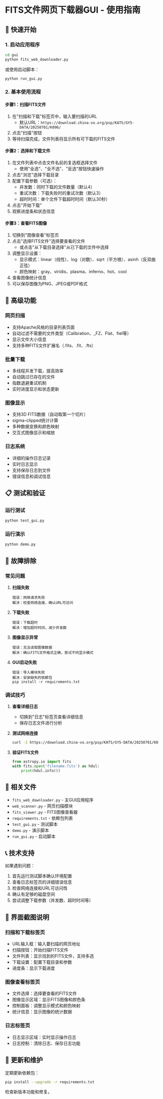 # FITS文件网页下载器GUI - 使用指南

## 🎯 快速开始

### 1. 启动应用程序
```bash
cd gui
python fits_web_downloader.py
```

或使用启动脚本：
```bash
python run_gui.py
```

### 2. 基本使用流程

#### 步骤1：扫描FITS文件
1. 在"扫描和下载"标签页中，输入要扫描的URL
   - 默认URL：`https://download.china-vo.org/psp/KATS/GY5-DATA/20250701/K096/`
2. 点击"扫描"按钮
3. 等待扫描完成，文件列表将显示所有可下载的FITS文件

#### 步骤2：选择和下载文件
1. 在文件列表中点击文件名前的复选框选择文件
   - 使用"全选"、"全不选"、"反选"按钮快速操作
2. 点击"浏览"选择下载目录
3. 配置下载参数（可选）：
   - 并发数：同时下载的文件数量（默认4）
   - 重试次数：下载失败时的重试次数（默认3）
   - 超时时间：单个文件下载超时时间（默认30秒）
4. 点击"开始下载"
5. 观察进度条和状态信息

#### 步骤3：查看FITS图像
1. 切换到"图像查看"标签页
2. 点击"选择FITS文件"选择要查看的文件
   - 或点击"从下载目录选择"从已下载的文件中选择
3. 调整显示设置：
   - 显示模式：linear（线性）、log（对数）、sqrt（平方根）、asinh（反双曲正弦）
   - 颜色映射：gray、viridis、plasma、inferno、hot、cool
4. 查看图像统计信息
5. 可以保存图像为PNG、JPEG或PDF格式

## 🔧 高级功能

### 网页扫描
- 支持Apache风格的目录列表页面
- 自动过滤不需要的文件类型（Calibration、_FZ、Flat、fiel等）
- 显示文件大小信息
- 支持多种FITS文件扩展名（.fits、.fit、.fts）

### 批量下载
- 多线程并发下载，提高效率
- 自动跳过已存在的文件
- 指数退避重试机制
- 实时进度显示和状态更新

### 图像显示
- 支持3D FITS数据（自动取第一个切片）
- sigma-clipped统计计算
- 多种数据变换和颜色映射
- 交互式图像显示和缩放

### 日志系统
- 详细的操作日志记录
- 实时日志显示
- 支持保存日志到文件
- 错误信息和调试信息

## 📋 测试和验证

### 运行测试
```bash
python test_gui.py
```

### 运行演示
```bash
python demo.py
```

## 🚨 故障排除

### 常见问题

1. **扫描失败**
   ```
   错误：网络请求失败
   解决：检查网络连接，确认URL可访问
   ```

2. **下载失败**
   ```
   错误：下载超时
   解决：增加超时时间，减少并发数
   ```

3. **图像显示异常**
   ```
   错误：无法读取图像数据
   解决：确认FITS文件格式正确，尝试不同显示模式
   ```

4. **GUI启动失败**
   ```
   错误：导入模块失败
   解决：安装缺失的依赖包
   pip install -r requirements.txt
   ```

### 调试技巧

1. **查看详细日志**
   - 切换到"日志"标签页查看详细信息
   - 保存日志文件进行分析

2. **测试网络连接**
   ```bash
   curl -I https://download.china-vo.org/psp/KATS/GY5-DATA/20250701/K096/
   ```

3. **验证FITS文件**
   ```python
   from astropy.io import fits
   with fits.open('filename.fits') as hdul:
       print(hdul.info())
   ```

## 🔗 相关文件

- `fits_web_downloader.py` - 主GUI应用程序
- `web_scanner.py` - 网页扫描模块
- `fits_viewer.py` - FITS图像查看器
- `requirements.txt` - 依赖包列表
- `test_gui.py` - 测试脚本
- `demo.py` - 演示脚本
- `run_gui.py` - 启动脚本

## 📞 技术支持

如果遇到问题：

1. 首先运行测试脚本确认环境配置
2. 查看日志标签页的详细错误信息
3. 检查网络连接和URL可访问性
4. 确认有足够的磁盘空间
5. 尝试调整下载参数（并发数、超时时间等）

## 🎨 界面截图说明

### 扫描和下载标签页
- URL输入框：输入要扫描的网页地址
- 扫描按钮：开始扫描FITS文件
- 文件列表：显示找到的FITS文件，支持多选
- 下载设置：配置下载目录和参数
- 进度条：显示下载进度

### 图像查看标签页
- 文件选择：选择要查看的FITS文件
- 图像显示区域：显示FITS图像和颜色条
- 控制面板：调整显示模式和颜色映射
- 统计信息：显示图像的统计数据

### 日志标签页
- 日志显示区域：实时显示操作日志
- 日志控制：清除日志、保存日志功能

## 🔄 更新和维护

定期更新依赖包：
```bash
pip install --upgrade -r requirements.txt
```

检查新版本功能和修复。
